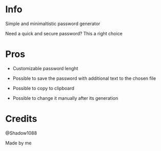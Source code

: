 # Info
Simple and minimaltistic password generator

Need a quick and secure password? This a right choice

# Pros

+ Customizable password lenght

+ Possible to save the password with additional text to the chosen file

+ Possible to copy to clipboard

+ Possible to change it manually after its generation

# Credits

@Shadow1088

Made by me 




